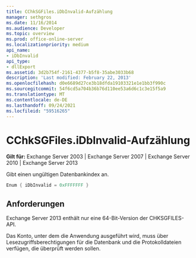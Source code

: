 ```yaml
---
title: CChkSGFiles.iDbInvalid-Aufzählung
manager: sethgros
ms.date: 11/16/2014
ms.audience: Developer
ms.topic: overview
ms.prod: office-online-server
ms.localizationpriority: medium
api_name:
- iDbInvalid
api_type:
- dllExport
ms.assetid: 3d2b754f-2161-4377-b5f8-35abe3033b68
description: 'Last modified: February 22, 2013'
ms.openlocfilehash: d0e6689d27ce3b18dfda19103321e1e1bb3f990c
ms.sourcegitcommit: 54f6cd5a704b36b76d110ee53a6d6c1c3e15f5a9
ms.translationtype: MT
ms.contentlocale: de-DE
ms.lasthandoff: 09/24/2021
ms.locfileid: "59516265"
---
```

# <a name="cchksgfilesidbinvalid-enumeration"></a>CChkSGFiles.iDbInvalid-Aufzählung

**Gilt für:** Exchange Server 2003 | Exchange Server 2007 | Exchange Server 2010 | Exchange Server 2013
  
Gibt einen ungültigen Datenbankindex an.
  
```cs
Enum { iDbInvalid = 0xFFFFFFF }

```

## <a name="requirements"></a>Anforderungen

Exchange Server 2013 enthält nur eine 64-Bit-Version der CHKSGFILES-API.
  
Das Konto, unter dem die Anwendung ausgeführt wird, muss über Lesezugriffsberechtigungen für die Datenbank und die Protokolldateien verfügen, die überprüft werden sollen.
  

